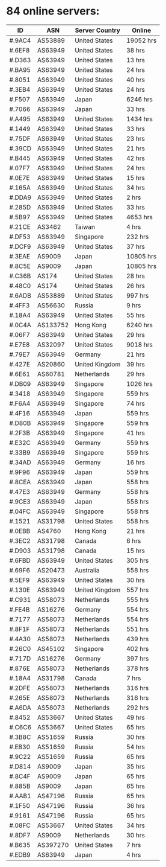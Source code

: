 # 84 online servers:

| ID | ASN | Server Country | Online |
| ------ | ------ | ------ | ------ |
| #.9AC4 | AS53889 | United States | 19052 hrs |
| #.6EF8 | AS63949 | United States | 38 hrs |
| #.D363 | AS63949 | United States | 13 hrs |
| #.BA95 | AS63949 | United States | 24 hrs |
| #.8051 | AS63949 | United States | 40 hrs |
| #.3EB4 | AS63949 | United States | 24 hrs |
| #.F507 | AS63949 | Japan | 6246 hrs |
| #.7066 | AS63949 | Japan | 33 hrs |
| #.A495 | AS63949 | United States | 1434 hrs |
| #.1449 | AS63949 | United States | 33 hrs |
| #.75DF | AS63949 | United States | 23 hrs |
| #.39CD | AS63949 | United States | 21 hrs |
| #.B445 | AS63949 | United States | 42 hrs |
| #.07F7 | AS63949 | United States | 24 hrs |
| #.0E7E | AS63949 | United States | 15 hrs |
| #.165A | AS63949 | United States | 34 hrs |
| #.DDA9 | AS63949 | United States | 2 hrs |
| #.285D | AS63949 | United States | 33 hrs |
| #.5B97 | AS63949 | United States | 4653 hrs |
| #.21CE | AS3462 | Taiwan | 4 hrs |
| #.DF53 | AS63949 | Singapore | 232 hrs |
| #.DCF9 | AS63949 | United States | 37 hrs |
| #.3EAE | AS9009 | Japan | 10805 hrs |
| #.8C5E | AS9009 | Japan | 10805 hrs |
| #.C36B | AS174 | United States | 28 hrs |
| #.48C0 | AS174 | United States | 26 hrs |
| #.6ADB | AS53889 | United States | 997 hrs |
| #.4FF3 | AS56630 | Russia | 9 hrs |
| #.18A4 | AS63949 | United States | 55 hrs |
| #.0C4A | AS133752 | Hong Kong | 6240 hrs |
| #.06F7 | AS63949 | United States | 29 hrs |
| #.E7E8 | AS32097 | United States | 9018 hrs |
| #.79E7 | AS63949 | Germany | 21 hrs |
| #.427E | AS20860 | United Kingdom | 39 hrs |
| #.6E61 | AS60781 | Netherlands | 29 hrs |
| #.DB09 | AS63949 | Singapore | 1026 hrs |
| #.3418 | AS63949 | Singapore | 559 hrs |
| #.F6A4 | AS63949 | Singapore | 74 hrs |
| #.4F16 | AS63949 | Japan | 559 hrs |
| #.D80B | AS63949 | Singapore | 559 hrs |
| #.2F3B | AS63949 | Singapore | 41 hrs |
| #.E32C | AS63949 | Germany | 559 hrs |
| #.33B9 | AS63949 | Singapore | 559 hrs |
| #.34AD | AS63949 | Germany | 16 hrs |
| #.9F96 | AS63949 | Japan | 559 hrs |
| #.8CEA | AS63949 | Japan | 558 hrs |
| #.47E3 | AS63949 | Germany | 558 hrs |
| #.9CE3 | AS63949 | Japan | 558 hrs |
| #.04FC | AS63949 | Singapore | 558 hrs |
| #.1521 | AS31798 | United States | 558 hrs |
| #.0EBB | AS4760 | Hong Kong | 21 hrs |
| #.3EC2 | AS31798 | Canada | 6 hrs |
| #.D903 | AS31798 | Canada | 15 hrs |
| #.6FBD | AS63949 | United States | 305 hrs |
| #.69F6 | AS20473 | Australia | 558 hrs |
| #.5EF9 | AS63949 | United States | 30 hrs |
| #.130E | AS63949 | United Kingdom | 557 hrs |
| #.C931 | AS58073 | Netherlands | 555 hrs |
| #.FE4B | AS16276 | Germany | 554 hrs |
| #.7177 | AS58073 | Netherlands | 554 hrs |
| #.8F1F | AS58073 | Netherlands | 551 hrs |
| #.4A30 | AS58073 | Netherlands | 439 hrs |
| #.26C0 | AS45102 | Singapore | 402 hrs |
| #.717D | AS16276 | Germany | 397 hrs |
| #.876E | AS58073 | Netherlands | 378 hrs |
| #.18A4 | AS31798 | Canada | 7 hrs |
| #.2DFE | AS58073 | Netherlands | 316 hrs |
| #.265E | AS58073 | Netherlands | 316 hrs |
| #.A6DA | AS58073 | Netherlands | 292 hrs |
| #.8452 | AS53667 | United States | 49 hrs |
| #.C6C6 | AS53667 | United States | 65 hrs |
| #.3B8C | AS51659 | Russia | 30 hrs |
| #.EB30 | AS51659 | Russia | 54 hrs |
| #.9C22 | AS51659 | Russia | 65 hrs |
| #.D814 | AS9009 | Japan | 35 hrs |
| #.8C4F | AS9009 | Japan | 65 hrs |
| #.885B | AS9009 | Japan | 65 hrs |
| #.AAB1 | AS47196 | Russia | 65 hrs |
| #.1F50 | AS47196 | Russia | 36 hrs |
| #.9161 | AS47196 | Russia | 65 hrs |
| #.08FC | AS53667 | United States | 34 hrs |
| #.8DF7 | AS9009 | Netherlands | 30 hrs |
| #.B635 | AS397270 | United States | 7 hrs |
| #.EDB9 | AS63949 | Japan | 4 hrs |

